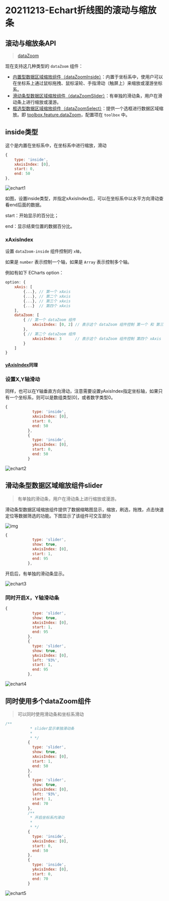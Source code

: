 # 20211213-Echart折线图的滚动与缩放条

## 滚动与缩放条API

> [dataZoom](https://echarts.apache.org/zh/api.html#action.dataZoom)

现在支持这几种类型的 `dataZoom` 组件：

- [内置型数据区域缩放组件（dataZoomInside）](https://echarts.apache.org/zh/option.html#dataZoom-inside)：内置于坐标系中，使用户可以在坐标系上通过鼠标拖拽、鼠标滚轮、手指滑动（触屏上）来缩放或漫游坐标系。
- [滑动条型数据区域缩放组件（dataZoomSlider）](https://echarts.apache.org/zh/option.html#dataZoom-slider)：有单独的滑动条，用户在滑动条上进行缩放或漫游。
- [框选型数据区域缩放组件（dataZoomSelect）](https://echarts.apache.org/zh/option.html#toolbox.feature.dataZoom)：提供一个选框进行数据区域缩放。即 [toolbox.feature.dataZoom](https://echarts.apache.org/zh/option.html#toolbox.feature.dataZoom)，配置项在 `toolbox` 中。

## inside类型

这个是内置在坐标系中，在坐标系中进行缩放，滑动

```js
{
    type: 'inside',
    xAxisIndex: [0],
    start: 0,
    end: 50
},
```

![echart1](https://s2.loli.net/2021/12/13/5A7ZmH1WjbUy6G2.gif)

如图，设置inside类型，并指定xAxisIndex后，可以在坐标系中以水平方向滑动查看end后面的数据。

start：开始显示的百分比；

end：显示结束位置的数据百分比。

### xAxisIndex

设置 `dataZoom-inside` 组件控制的 `x轴`，

如果是 `number` 表示控制一个轴，如果是 `Array` 表示控制多个轴。

例如有如下 ECharts option：

```javascript
option: {
    xAxis: [
        {...}, // 第一个 xAxis
        {...}, // 第二个 xAxis
        {...}, // 第三个 xAxis
        {...}  // 第四个 xAxis
    ],
    dataZoom: [
        { // 第一个 dataZoom 组件
            xAxisIndex: [0, 2] // 表示这个 dataZoom 组件控制 第一个 和 第三个 xAxis
        },
        { // 第二个 dataZoom 组件
            xAxisIndex: 3      // 表示这个 dataZoom 组件控制 第四个 xAxis
        }
    ]
}
```

#### [yAxisIndex](https://echarts.apache.org/zh/option.html#dataZoom-inside.yAxisIndex)同理



### 设置X,Y轴滑动

同样，也可以在Y轴垂直方向滑动，注意需要设置yAxisIndex指定坐标轴，如果只有一个坐标系，则可以是数组类型[0]，或者数字类型0。

```js
{
            type: 'inside',
            xAxisIndex: [0],
            start: 0,
            end: 50
          },
          {
            type: 'inside',
            yAxisIndex: [0],
            start: 0,
            end: 50
          }
```

![echart2](https://s2.loli.net/2021/12/13/vDpdajQ2xF7HzrJ.gif)

## **滑动条型数据区域缩放组件**slider

> 有单独的滑动条，用户在滑动条上进行缩放或漫游。

滑动条型数据区域缩放组件提供了数据缩略图显示，缩放，刷选，拖拽，点击快速定位等数据筛选的功能。下图显示了该组件可交互部分

![img](https://echarts.apache.org/zh/documents/asset/img/dataZoom-zone.png)

```js
{
            type: 'slider',
            show: true,
            xAxisIndex: [0],
            start: 1,
            end: 95
          },
```

开启后，有单独的滑动条显示。

![echart3](https://s2.loli.net/2021/12/13/DLxt1wv7RVkUfEh.gif)

### 同时开启X，Y轴滑动条

```js
{
            type: 'slider',
            show: true,
            xAxisIndex: [0],
            start: 1,
            end: 95
          },
          {
            type: 'slider',
            show: true,
            yAxisIndex: [0],
            left: '93%',
            start: 1,
            end: 95
          },
```

![echart4](https://s2.loli.net/2021/12/13/inCvTAIeGY6l2oF.gif)

## 同时使用多个dataZoom组件

> 可以同时使用滑动条和坐标系滑动

```js
/**
           * slider显示单独滑动条
           * 
           * */
          {
            type: 'slider',
            show: true,
            xAxisIndex: [0],
            start: 1,
            end: 50
          },
          {
            type: 'slider',
            show: true,
            yAxisIndex: [0],
            left: '93%',
            start: 1,
            end: 70
          },
          /**
           * 开启坐标系内滑动
           * 
           * */
          {
            type: 'inside',
            xAxisIndex: [0],
            start: 0,
            end: 50
          },
          {
            type: 'inside',
            yAxisIndex: [0],
            start: 0,
            end: 70
          }
```

![echart5](https://s2.loli.net/2021/12/13/pCFEi8AXvZ3PKzV.gif)

